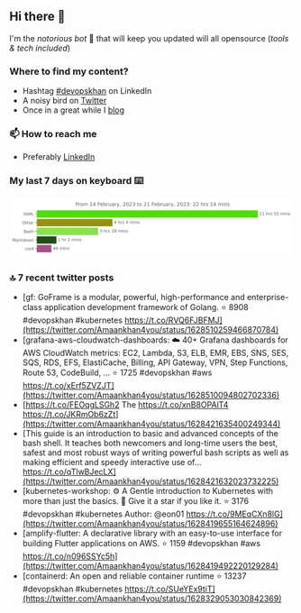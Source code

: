 <!--- [![Hits](https://hits.seeyoufarm.com/api/count/incr/badge.svg?url=https%3A%2F%2Fgithub.com%2Fakhan4u%2Fhit-counter&count_bg=%2379C83D&title_bg=%23555555&icon=&icon_color=%23E7E7E7&title=visits&edge_flat=false)](https://hits.seeyoufarm.com) --->

## Hi there 👋

I'm the _notorious bot_ 🤣 that will keep you updated will all opensource (_tools & tech included_) 

### Where to find my content?

* Hashtag [#devopskhan](https://www.linkedin.com/feed/hashtag/devopskhan) on LinkedIn
* A noisy bird on [Twitter](https://twitter.com/Amaankhan4you)
* Once in a great while I [blog](https://linuxparrot.netlify.app) 


### 📫 **How to reach me**

* Preferably [LinkedIn](https://www.linkedin.com/in/amaan-khan-linux-ninja)

### My last 7 days on keyboard ⌨️

<img src="https://github.com/akhan4u/akhan4u/blob/main/images/stat.svg" alt="Amaan's Wakatime Activity!"/>

### 🔝 7 recent twitter posts
<!-- DEVDOJO:START -->
- [gf: GoFrame is a modular, powerful, high-performance and enterprise-class application development framework of Golang. 
⭐️ 8908
#devopskhan #kubernetes
https://t.co/RVQ6FJBFMJ](https://twitter.com/Amaankhan4you/status/1628510259466870784)
- [grafana-aws-cloudwatch-dashboards: :cloud: 40+ Grafana dashboards for AWS CloudWatch metrics: EC2, Lambda, S3, ELB, EMR, EBS, SNS, SES, SQS, RDS, EFS, ElastiCache, Billing, API Gateway, VPN, Step Functions, Route 53, CodeBuild, ...
⭐️ 1725
#devopskhan #aws
https://t.co/xErf5ZVZJT](https://twitter.com/Amaankhan4you/status/1628510094802702336)
- [https://t.co/FEOqgLSGh2 The https://t.co/xnB8OPAlT4 https://t.co/JKRmOb6zZt](https://twitter.com/Amaankhan4you/status/1628421635400249344)
- [This guide is an introduction to basic and advanced concepts of the bash shell. It teaches both newcomers and long-time users the best, safest and most robust ways of writing powerful bash scripts as well as making efficient and speedy interactive use of… https://t.co/qTlwBJecLX](https://twitter.com/Amaankhan4you/status/1628421632023732225)
- [kubernetes-workshop: ⚙️ A Gentle introduction to Kubernetes with more than just the basics. 🌟 Give it a star if you like it.
⭐️ 3176
#devopskhan #kubernetes
Author: @eon01
https://t.co/9MEqCXn8lG](https://twitter.com/Amaankhan4you/status/1628419655164624896)
- [amplify-flutter: A declarative library with an easy-to-use interface for building Flutter applications on AWS.
⭐️ 1159
#devopskhan #aws
https://t.co/n096SSYc5h](https://twitter.com/Amaankhan4you/status/1628419492220129284)
- [containerd: An open and reliable container runtime
⭐️ 13237
#devopskhan #kubernetes
https://t.co/SUeYEx9tiT](https://twitter.com/Amaankhan4you/status/1628329053030842369)
<!-- DEVDOJO:END -->

<!-- ![Amaan's GitHub stats](https://github-readme-stats.vercel.app/api?username=akhan4u&count_private=true&show_icons=true&hide=contribs) -->
